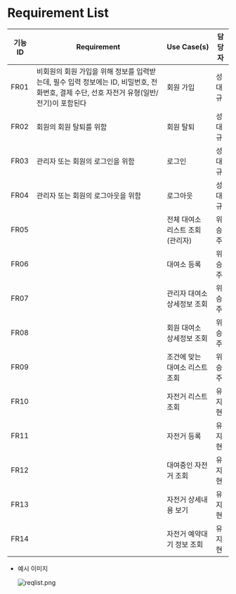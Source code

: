 # Requirement List

| 기능 ID | Requirement | Use Case(s) | 담당자 |
| --- | --- | --- | --- |
| FR01 | 비회원의 회원 가입을 위해 정보를 입력받는데, 필수 입력 정보에는 ID, 비밀번호, 전화번호, 결제 수단, 선호 자전거 유형(일반/전기)이 포함된다 | 회원 가입 | 성대규 |
| FR02 | 회원의 회원 탈퇴를 위함 | 회원 탈퇴 | 성대규 |
| FR03 | 관리자 또는 회원의 로그인을 위함 | 로그인 | 성대규 |
| FR04 | 관리자 또는 회원의 로그아웃을 위함 | 로그아웃 | 성대규 |
| FR05 |  | 전체 대여소 리스트 조회 (관리자) | 위승주 |
| FR06 |  | 대여소 등록 | 위승주 |
| FR07 |  | 관리자 대여소 상세정보 조회 | 위승주 |
| FR08 |  | 회원 대여소 상세정보 조회 | 위승주 |
| FR09 |  | 조건에 맞는 대여소 리스트 조회 | 위승주 |
| FR10 |  | 자전거 리스트 조회 | 유지현 |
| FR11 |  | 자전거 등록 | 유지현 |
| FR12 |  | 대여중인 자전거 조회 | 유지현 |
| FR13 |  | 자전거 상세내용 보기 | 유지현 |
| FR14 |  | 자전거 예약대기 정보 조회 | 유지현 |
- 예시 이미지
    
    ![reqlist.png](reqlist.png)